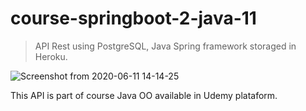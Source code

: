 # course-springboot-2-java-11
>API Rest using PostgreSQL, Java Spring framework storaged in Heroku.

![Screenshot from 2020-06-11 14-14-25](https://user-images.githubusercontent.com/54194379/84418694-e6713880-abed-11ea-952a-00e93d846c2a.png)

This API is part of course Java OO available in Udemy plataform.
